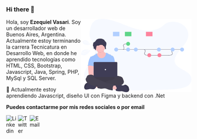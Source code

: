 ### Hi there 👋

<img align='right' src='https://raw.githubusercontent.com/EzeVasari/EzeVasari/fa1eb47390d0ad376a6645b10d0929018a919d21/img/img.svg' width='300"'>

Hola, soy **Ezequiel Vasari**. Soy un desarrollador web de Buenos Aires, Argentina. Actualmente estoy terminando la carrera Tecnicatura en Desarrollo Web, en donde he aprendido tecnologías como HTML, CSS, Bootstrap, Javascript, Java, Spring, PHP, MySql y SQL Server.   

🌱 Actualmente estoy aprendiendo Javascript, diseño UI con Figma y backend con .Net

**Puedes contactarme por mis redes sociales o por email**

<a href="https://www.linkedin.com/in/ernesto-vasari-13b366185/">
	<img width="32" align="left"
		 alt="Linkedin"
		 src="https://www.flaticon.es/svg/static/icons/svg/1384/1384088.svg">
</a>
<a href="https://twitter.com/EzeVasari">
	<img width="32" align="left"
		 alt="Twitter"
		 src="https://www.flaticon.es/svg/static/icons/svg/747/747453.svg">
</a>
<a href="mailto:ezequielvasari@gmail.com">
	<img width="32" align="left"
		 alt="Email"
		 src="https://www.flaticon.es/svg/static/icons/svg/58/58683.svg">
</a>


